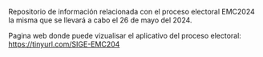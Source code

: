 Repositorio de información relacionada con el proceso electoral EMC2024 la misma que se llevará a cabo el 26 de mayo del 2024.

Pagina web donde puede vizualisar el aplicativo del proceso electoral: https://tinyurl.com/SIGE-EMC204
